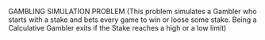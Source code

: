 GAMBLING SIMULATION PROBLEM
(This problem simulates a Gambler who starts with a stake and
bets every game to win or loose some stake. Being a Calculative
Gambler exits if the Stake reaches a high or a low limit)

